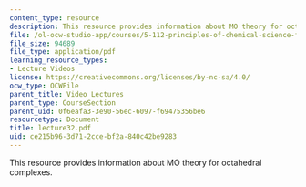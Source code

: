 ```yaml
---
content_type: resource
description: This resource provides information about MO theory for octahedral complexes.
file: /ol-ocw-studio-app/courses/5-112-principles-of-chemical-science-fall-2005/ce215b963d712ccebf2a840c42be9283_lecture32.pdf
file_size: 94689
file_type: application/pdf
learning_resource_types:
- Lecture Videos
license: https://creativecommons.org/licenses/by-nc-sa/4.0/
ocw_type: OCWFile
parent_title: Video Lectures
parent_type: CourseSection
parent_uid: 0f6eafa3-3e90-56ec-6097-f69475356be6
resourcetype: Document
title: lecture32.pdf
uid: ce215b96-3d71-2cce-bf2a-840c42be9283
---
```

This resource provides information about MO theory for octahedral complexes.